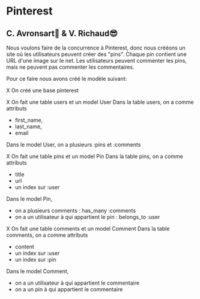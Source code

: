 <h1> Pinterest</h1>

<h2>C. Avronsart🤩 & V. Richaud😎</h2>

Nous voulons faire de la concurrence à Pinterest, donc nous crééons un site où les utilisateurs peuvent créer des "pins". Chaque pin contient une URL d'une image sur le net. Les utilisateurs peuvent commenter les pins, mais ne peuvent pas commenter les commentaires.

Pour ce faire nous avons créé le modèle suivant:

X On créé une base pinterest

X On fait une table users et un model User
Dans la table users, on a comme attributs 
- first_name, 
- last_name,
- email

Dans le model User, on a plusieurs :pins et :comments

X On fait une table pins et un model Pin
Dans la table pins, on a comme attributs
- title
- url
- un index sur :user

Dans le model Pin, 
- on a plusieurs comments : has_many :comments
- on a un utilisateur à qui appartient le pin : belongs_to :user 

X On fait une table comments et un model Comment
Dans la table comments, on a comme attributs
- content 
- un index sur :user
- un index sur :pin

Dans le model Comment, 
- on a un utilisateur à qui appartient le commentaire
- on a un pin à qui appartient le commentaire
